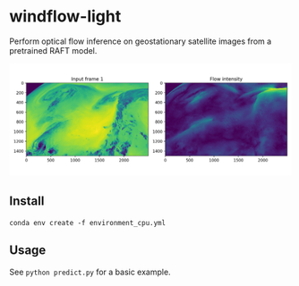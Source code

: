 # windflow-light

Perform optical flow inference on geostationary satellite images from a pretrained RAFT model. 

![windflow example](./example-flows.png)

## Install

`conda env create -f environment_cpu.yml`

## Usage
See  `python predict.py` for a basic example.
